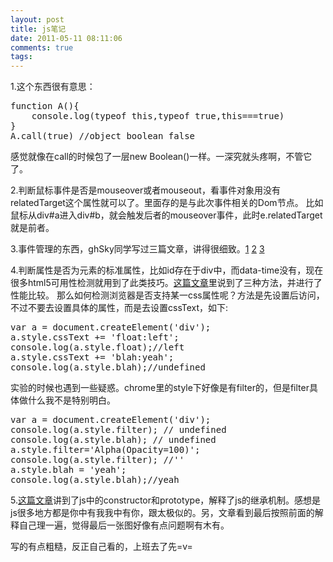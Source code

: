 ```yaml
---
layout: post
title: js笔记
date: 2011-05-11 08:11:06
comments: true
tags: 
---
```


1.这个东西很有意思：
<pre lang="javascript">
function A(){
	console.log(typeof this,typeof true,this===true)
}
A.call(true) //object boolean false
</pre>
感觉就像在call的时候包了一层new Boolean()一样。一深究就头疼啊，不管它了。

2.判断鼠标事件是否是mouseover或者mouseout，看事件对象用没有relatedTarget这个属性就可以了。里面存的是与此次事件相关的Dom节点。
比如鼠标从div#a进入div#b，就会触发后者的mouseover事件，此时e.relatedTarget就是前者。

3.事件管理的东西，ghSky同学写过三篇文章，讲得很细致。[1](http://ghsky.com/2010/08/kissy-event-model-part-one.html) [2](http://ghsky.com/2010/08/kissy-event-model-part-two.html) [3](http://ghsky.com/2010/08/kissy-event-model-part-three.html) 

4.判断属性是否为元素的标准属性，比如id存在于div中，而data-time没有，现在很多html5可用性检测就用到了此类技巧。[这篇文章](http://andrew.hedges.name/experiments/in/)里说到了三种方法，并进行了性能比较。
那么如何检测浏览器是否支持某一css属性呢？方法是先设置后访问，不过不要去设置具体的属性，而是去设置cssText，如下:
<pre lang="javascript">
var a = document.createElement('div');
a.style.cssText += 'float:left';
console.log(a.style.float);//left
a.style.cssText += 'blah:yeah';
console.log(a.style.blah);//undefined
</pre>
实验的时候也遇到一些疑惑。chrome里的style下好像是有filter的，但是filter具体做什么我不是特别明白。
<pre lang="javascript">
var a = document.createElement('div');
console.log(a.style.filter); // undefined
console.log(a.style.blah); // undefined
a.style.filter='Alpha(Opacity=100)';
console.log(a.style.filter); //''
a.style.blah = 'yeah';
console.log(a.style.blah);//yeah
</pre>

5.[这篇文章](http://blog.csdn.net/niuyongjie/archive/2009/11/15/4810835.aspx)讲到了js中的constructor和prototype，解释了js的继承机制。感想是js很多地方都是你中有我我中有你，跟太极似的。另，文章看到最后按照前面的解释自己理一遍，觉得最后一张图好像有点问题啊有木有。

写的有点粗糙，反正自己看的，上班去了先=v=